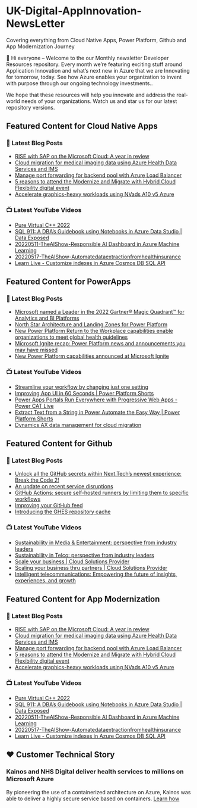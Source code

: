 # UK-Digital-AppInnovation-NewsLetter

Covering everything from Cloud Native Apps, Power Platform, Github and App Modernization Journey

👋 Hi everyone – Welcome to the our Monthly newsletter Developer Resources repository. Every month we’re featuring exciting stuff around Application Innovation and what’s next new in Azure that we are Innovating for tomorrow, today. See how Azure enables your organization to invent with purpose through our ongoing technology investments..


We hope that these resources will help you innovate and address the real-world needs of your organizations. Watch us and star us for our latest repository versions.

## Featured Content for Cloud Native Apps


### 📝 Latest Blog Posts

    
<!-- BLOGCNA:START -->
- [RISE with SAP on the Microsoft Cloud: A year in review](https://azure.microsoft.com/blog/rise-with-sap-on-the-microsoft-cloud-a-year-in-review/)
- [Cloud migration for medical imaging data using Azure Health Data Services and IMS](https://azure.microsoft.com/blog/cloud-migration-for-medical-imaging-data-using-azure-health-data-services-and-ims/)
- [Manage port forwarding for backend pool with Azure Load Balancer](https://azure.microsoft.com/blog/manage-port-forwarding-for-backend-pool-with-azure-load-balancer/)
- [5 reasons to attend the Modernize and Migrate with Hybrid Cloud Flexibility digital event](https://azure.microsoft.com/blog/5-reasons-to-attend-the-modernize-and-migrate-with-hybrid-cloud-flexibility-digital-event/)
- [Accelerate graphics-heavy workloads using NVads A10 v5 Azure ](https://azure.microsoft.com/blog/accelerate-graphicsheavy-workloads-using-nvads-a10-v5-azure/)
<!-- BLOGCNA:END -->

### 📺 Latest YouTube Videos

 
<!-- YOUTUBECNA:START -->
- [Pure Virtual C++ 2022](https://www.youtube.com/watch?v=2CshUe_cwWI)
- [SQL 911: A DBA’s Guidebook using Notebooks in Azure Data Studio | Data Exposed](https://www.youtube.com/watch?v=Z59Dq3l6ISU)
- [20220511-TheAIShow-Responsible AI Dashboard in Azure Machine Learning](https://www.youtube.com/watch?v=epdoZRQCBxk)
- [20220517-TheAIShow-Automatedataextractionfromhealthinsurance](https://www.youtube.com/watch?v=tSky38E-CoM)
- [Learn Live - Customize indexes in Azure Cosmos DB SQL API](https://www.youtube.com/watch?v=eCyG5CPS5fo)
<!-- YOUTUBECNA:END -->

##  Featured Content for PowerApps
### 📝 Latest Blog Posts
<!-- BLOGPOWER:START -->
- [Microsoft named a Leader in the 2022 Gartner® Magic Quadrant™ for Analytics and BI Platforms](https://powerbi.microsoft.com/en-us/blog/microsoft-named-a-leader-in-the-2022-gartner-magic-quadrant-for-analytics-and-bi-platforms/)
- [North Star Architecture and Landing Zones for Power Platform](https://cloudblogs.microsoft.com/powerplatform/2022/02/18/north-star-architecture-and-landing-zones-for-power-platform/)
- [New Power Platform Return to the Workplace capabilities enable organizations to meet global health guidelines](https://cloudblogs.microsoft.com/powerplatform/2021/11/30/new-power-platform-return-to-the-workplace-capabilities-enable-organizations-to-meet-global-health-guidelines/)
- [Microsoft Ignite recap: Power Platform news and announcements you may have missed](https://cloudblogs.microsoft.com/powerplatform/2021/11/18/microsoft-ignite-recap-power-platform-news-and-announcements-you-may-have-missed/)
- [New Power Platform capabilities announced at Microsoft Ignite](https://cloudblogs.microsoft.com/powerplatform/2021/11/02/new-power-platform-capabilities-announced-at-microsoft-ignite/)
<!-- BLOGPOWER:END -->
 ### 📺 Latest YouTube Videos
    
<!-- YOUTUBEPOWER:START -->
- [Streamline your workflow by changing just one setting](https://www.youtube.com/watch?v=oKbIN6YKXYs)
- [Improving App UI in 60 Seconds | Power Platform Shorts](https://www.youtube.com/watch?v=ivXDshpNwT4)
- [Power Apps Portals Run Everywhere with Progressive Web Apps - Power CAT Live](https://www.youtube.com/watch?v=_4D8FQr5Qec)
- [Extract Text from a String in Power Automate the Easy Way | Power Platform Shorts](https://www.youtube.com/watch?v=dlHlAny2N1U)
- [Dynamics AX data management for cloud migration](https://www.youtube.com/watch?v=kcVgQq25z4I)
<!-- YOUTUBEPOWER:END -->

##  Featured Content for Github
### 📝 Latest Blog Posts
<!-- BLOGGITHUB:START -->
- [Unlock all the GitHub secrets within Next.Tech’s newest experience: Break the Code 2!](https://github.blog/2022-03-25-unlock-github-secrets-next-techs-break-the-code-2/)
- [An update on recent service disruptions](https://github.blog/2022-03-23-an-update-on-recent-service-disruptions/)
- [GitHub Actions: secure self-hosted runners by limiting them to specific workflows](https://github.blog/2022-03-23-github-actions-secure-self-hosted-runners-specific-workflows/)
- [Improving your GitHub feed](https://github.blog/2022-03-22-improving-your-github-feed/)
- [Introducing the GHES repository cache](https://github.blog/2022-03-22-introducing-the-ghes-repository-cache/)
<!-- BLOGGITHUB:END -->
### 📺 Latest YouTube Videos
<!-- YOUTUBEGITHUB:START -->
- [Sustainability in Media &amp; Entertainment: perspective from industry leaders](https://www.youtube.com/watch?v=p92ze8Wr4J8)
- [Sustainability in Telco: perspective from industry leaders](https://www.youtube.com/watch?v=umeu4BkO7EA)
- [Scale your business | Cloud Solutions Provider](https://www.youtube.com/watch?v=yC9d52PsuOg)
- [Scaling your business thru partners | Cloud Solutions Provider](https://www.youtube.com/watch?v=X33C-RV9dZc)
- [Intelligent telecommunications: Empowering the future of insights, experiences, and growth](https://www.youtube.com/watch?v=d568RFbCLz0)
<!-- YOUTUBEGITHUB:END -->
##  Featured Content for App Modernization
### 📝 Latest Blog Posts
<!-- BLOGAPPMOD:START -->
- [RISE with SAP on the Microsoft Cloud: A year in review](https://azure.microsoft.com/blog/rise-with-sap-on-the-microsoft-cloud-a-year-in-review/)
- [Cloud migration for medical imaging data using Azure Health Data Services and IMS](https://azure.microsoft.com/blog/cloud-migration-for-medical-imaging-data-using-azure-health-data-services-and-ims/)
- [Manage port forwarding for backend pool with Azure Load Balancer](https://azure.microsoft.com/blog/manage-port-forwarding-for-backend-pool-with-azure-load-balancer/)
- [5 reasons to attend the Modernize and Migrate with Hybrid Cloud Flexibility digital event](https://azure.microsoft.com/blog/5-reasons-to-attend-the-modernize-and-migrate-with-hybrid-cloud-flexibility-digital-event/)
- [Accelerate graphics-heavy workloads using NVads A10 v5 Azure ](https://azure.microsoft.com/blog/accelerate-graphicsheavy-workloads-using-nvads-a10-v5-azure/)
<!-- BLOGAPPMOD:END -->
### 📺 Latest YouTube Videos
<!-- YOUTUBEAPPMOD:START -->
- [Pure Virtual C++ 2022](https://www.youtube.com/watch?v=2CshUe_cwWI)
- [SQL 911: A DBA’s Guidebook using Notebooks in Azure Data Studio | Data Exposed](https://www.youtube.com/watch?v=Z59Dq3l6ISU)
- [20220511-TheAIShow-Responsible AI Dashboard in Azure Machine Learning](https://www.youtube.com/watch?v=epdoZRQCBxk)
- [20220517-TheAIShow-Automatedataextractionfromhealthinsurance](https://www.youtube.com/watch?v=tSky38E-CoM)
- [Learn Live - Customize indexes in Azure Cosmos DB SQL API](https://www.youtube.com/watch?v=eCyG5CPS5fo)
<!-- YOUTUBEAPPMOD:END -->


## ♥️ Customer Technical Story 

### Kainos and NHS Digital deliver health services to millions on Microsoft Azure

By pioneering the use of a containerized architecture on Azure, Kainos was able to deliver a highly secure service based on containers. [Learn how](https://customers.microsoft.com/en-us/story/1368348549535774520-kainos-and-nhs-digital-deliver-health-services-to-millions-on-microsoft-azure)

